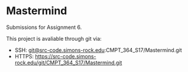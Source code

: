 # Mastermind

Submissions for Assignment 6.

This project is avaliable through git via:
- SSH: git@src-code.simons-rock.edu:CMPT_364_S17/Mastermind.git
- HTTPS: https://src-code.simons-rock.edu/git/CMPT_364_S17/Mastermind.git
